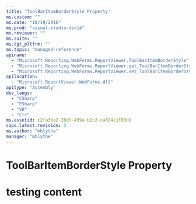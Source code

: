 ```yaml
---
title: "ToolBarItemBorderStyle Property"
ms.custom: ""
ms.date: "10/19/2016"
ms.prod: "visual-studio-dev14"
ms.reviewer: ""
ms.suite: ""
ms.tgt_pltfrm: ""
ms.topic: "managed-reference"
apiname: 
  - "Microsoft.Reporting.WebForms.ReportViewer.ToolBarItemBorderStyle"
  - "Microsoft.Reporting.WebForms.ReportViewer.get_ToolBarItemBorderStyle"
  - "Microsoft.Reporting.WebForms.ReportViewer.set_ToolBarItemBorderStyle"
apilocation: 
  - "Microsoft.ReportViewer.WebForms.dll"
apitype: "Assembly"
dev_langs: 
  - "CSharp"
  - "FSharp"
  - "VB"
  - "C++"
ms.assetid: c2fa3ba2-20df-439a-b2c2-ca024c1f83dd
caps.latest.revision: 3
ms.author: "mblythe"
manager: "mblythe"
---
```

# ToolBarItemBorderStyle Property
# testing content